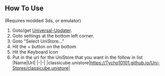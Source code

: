 ## How To Use 
(Requires modded 3ds, or emulator)
 1. Goto/get [Universal-Updater](https://universal-team.net/projects/universal-updater.html#downloads).
 2. Goto settings at the bottom left corner.
 3. Goto "Select UniStore..."
 4. Hit the + button on the bottom
 5. Hit the Keyboard icon
 6. Put in the url for the UniStore that you want in the follow in list
|Name|Url|
|-|-|
|classicube.unistore|https://Tycho10101.github.io/Uni-Stores/classicube.unistore|
